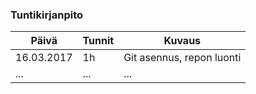 ﻿### Tuntikirjanpito
Päivä | Tunnit | Kuvaus
--------------- | ----- | ------
16.03.2017 | 1h | Git asennus, repon luonti
... | ... | ...

